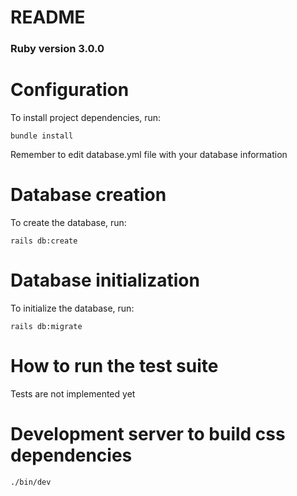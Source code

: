 # README

### Ruby version 3.0.0

# Configuration
To install project dependencies, run: 
```
bundle install
```
Remember to edit database.yml file with your database information

# Database creation
To create the database, run:
```
rails db:create
```
# Database initialization
To initialize the database, run:
```
rails db:migrate
```
# How to run the test suite
Tests are not implemented yet

# Development server to build css dependencies
```
./bin/dev
```

